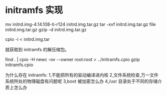 # initramfs 实现


mv initrd.img-4.14.108-ti-r124 initrd.img.tar.gz
tar -xvf initrd.img.tar.gz
file initrd.img.tar.gz
gzip -d initrd.img.tar.gz

cpio -i < initrd.img.tar

就获取到 initramfs 的解压缩包。


find . | cpio -H newc -ov --owner root:root > ../initramfs.cpio
gzip initramfs.cpio



为什么存在 initramfs:
1,不能把所有的驱动编译进内核
2,文件系统检查,万一文件系统所处的物理磁盘有问题呢
3,boot 被加密怎么办
4,/usr 目录处于不同的存储介质上怎么办




